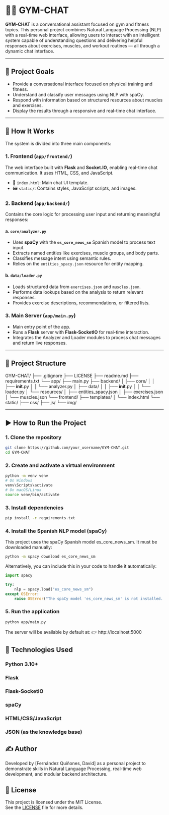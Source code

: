 # 🏋️‍♂️ GYM-CHAT

**GYM-CHAT** is a conversational assistant focused on gym and fitness topics. This personal project combines Natural Language Processing (NLP) with a real-time web interface, allowing users to interact with an intelligent system capable of understanding questions and delivering helpful responses about exercises, muscles, and workout routines — all through a dynamic chat interface.

---

## 📌 Project Goals

- Provide a conversational interface focused on physical training and fitness.
- Understand and classify user messages using NLP with spaCy.
- Respond with information based on structured resources about muscles and exercises.
- Display the results through a responsive and real-time chat interface.

---

## 🧠 How It Works

The system is divided into three main components:

### 1. **Frontend** (`app/frontend/`)
The web interface built with **Flask** and **Socket.IO**, enabling real-time chat communication. It uses HTML, CSS, and JavaScript.

- 📄 `index.html`: Main chat UI template.
- 🖼️ `static/`: Contains styles, JavaScript scripts, and images.

### 2. **Backend** (`app/backend/`)
Contains the core logic for processing user input and returning meaningful responses:

#### a. `core/analyzer.py`
- Uses **spaCy** with the **`es_core_news_sm`** Spanish model to process text input.
- Extracts named entities like exercises, muscle groups, and body parts.
- Classifies message intent using semantic rules.
- Relies on the `entities_spacy.json` resource for entity mapping.

#### b. `data/loader.py`
- Loads structured data from `exercises.json` and `muscles.json`.
- Performs data lookups based on the analysis to return relevant responses.
- Provides exercise descriptions, recommendations, or filtered lists.

### 3. **Main Server** (`app/main.py`)
- Main entry point of the app.
- Runs a **Flask** server with **Flask-SocketIO** for real-time interaction.
- Integrates the Analyzer and Loader modules to process chat messages and return live responses.

---

## 📂 Project Structure

GYM-CHAT/
├── .gitignore
├── LICENSE
├── readme.md
├── requirements.txt
└── app/
    ├── main.py
    ├── backend/
    │   ├── core/
    │   │   ├── __init__.py
    │   │   └── analyzer.py
    │   ├── data/
    │   │   ├── __init__.py
    │   │   └── loader.py
    │   └── resources/
    │       ├── entities_spacy.json
    │       ├── exercises.json
    │       └── muscles.json
    └── frontend/
        ├── templates/
        │   └── index.html
        └── static/
            ├── css/
            ├── js/
            └── img/

---

## ▶️ How to Run the Project

### 1. Clone the repository
```bash
git clone https://github.com/your_username/GYM-CHAT.git
cd GYM-CHAT
```
### 2. Create and activate a virtual environment
```bash
python -m venv venv
# On Windows
venv\Scripts\activate
# On macOS/Linux
source venv/bin/activate
```

### 3. Install dependencies
```bash
pip install -r requirements.txt
```

### 4. Install the Spanish NLP model (spaCy)
This project uses the spaCy Spanish model es_core_news_sm. It must be downloaded manually:
```bash
python -m spacy download es_core_news_sm
```
Alternatively, you can include this in your code to handle it automatically:
```python
import spacy

try:
    nlp = spacy.load("es_core_news_sm")
except OSError:
    raise OSError("The spaCy model 'es_core_news_sm' is not installed. Run:\npython -m spacy download es_core_news_sm")
```

### 5. Run the application
```bash
python app/main.py
```
The server will be available by default at:
👉 http://localhost:5000

## 🧰 Technologies Used
### Python 3.10+

### Flask

### Flask-SocketIO

### spaCy

### HTML/CSS/JavaScript

### JSON (as the knowledge base)

## ✍️ Author
Developed by [Fernández Quiñones, David] as a personal project to demonstrate skills in Natural Language Processing, real-time web development, and modular backend architecture.

## 📄 License

This project is licensed under the MIT License.  
See the [LICENSE](./LICENSE) file for more details.
